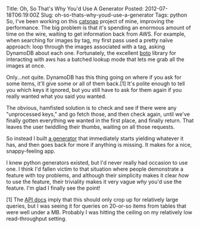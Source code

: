 Title: Oh, So That's Why You'd Use A Generator
Posted: 2012-07-18T06:19:00Z
Slug: oh-so-thats-why-youd-use-a-generator
Tags:
    python
So, I've been working on this [catsnap](https://github.com/AndrewLorente/catsnap) project of mine, improving the performance. The big problem is that it's spending an enormous amount of time on the wire, waiting to get information back from AWS. For example, when searching for images by tag, my first pass used a pretty na&#239;ve approach: loop through the images associated with a tag, asking DynamoDB about each one. Fortunately, the excellent [boto](http://boto.cloudhackers.com/en/latest/index.html) library for interacting with aws has a batched lookup mode that lets me grab all the images at once.

Only...not quite. DynamoDB has this thing going on where if you ask for some items, it'll give some or all of them back.[1] It's polite enough to tell you which keys it ignored, but you still have to ask for them again if you really wanted what you said you wanted.

The obvious, hamfisted solution is to check and see if there were any "unprocessed keys," and go fetch those, and then check again, until we've finally gotten everything we wanted in the first place, and finally return. That leaves the user twiddling their thumbs, waiting on all those requests.

So instead I built [a generator](https://github.com/AndrewLorente/catsnap/blob/batched-requests/catsnap/batch/image_batch.py#L26) that immediately starts yielding whatever it has, and then goes back for more if anything is missing. It makes for a nice, snappy-feeling app.

I knew python generators existed, but I'd never really had occasion to use one. I think I'd fallen victim to that situation where people demonstrate a feature with toy problems, and although their simplicity makes it clear _how_ to use the feature, their triviality makes it very vague _why_ you'd use the feature. I'm glad I finally see the point!

[1] The [API docs](http://docs.amazonwebservices.com/amazondynamodb/latest/developerguide/API_BatchGetItems.html) imply that this should only crop up for relatively large queries, but I was seeing it for queries on 20-or-so items from tables that were well under a MB. Probably I was hitting the ceiling on my relatively low read-throughput setting.
